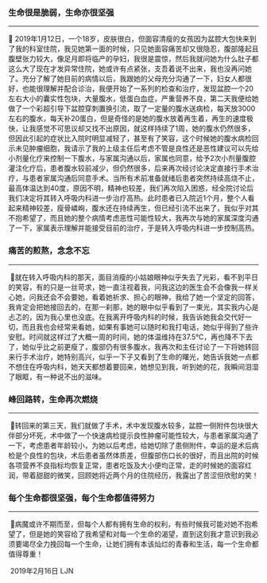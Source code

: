 ### **生命很是脆弱**，**生命亦很坚强**
---
:memo: 2019年1月12日，一个18岁，皮肤很白，但面容清瘦的女孩因为盆腔大包快来到了我的科室住院，我见她第一面的时候，只见她面容痛苦却又很隐忍，腹部隆起且腹壁张力较大，像足月即将临产的孕妇，我很是震惊，然后我就问她为什么肚子都这么大了现在才发异常住院，她或许有点紧张，支吾着说不出来，我也没再问她了。充分了解了她目前的病情以后，我跟她的父母充分沟通了一下，妇女人都很好，也能很理解并配合诊治，我便开始了一系列的检查和治疗，发现盆腔一个20左右大小的囊实性包块，大量腹水，低蛋白血症，严重营养不良，第二天我便给她做了一个彩超引导下盆腔穿刺置换引流，取了一定量的腹水送病检，每天放3000左右的腹水，每天补20蛋白，但是奇怪的是她的腹水放着再生着，再生的速度极快，让我感觉不可思议却又找不出原因，就这样持续了1周，她的腹水仍然很多，但因此引起的症状比入院时明显减轻了，甚至有了笑容，这个时候她的腹水病检回示未见肿瘤细胞，我请示了我的上级主任后考虑不管是良性还是恶性建议可以先给小剂量化疗来控制一下腹水，与家属沟通以后，家属也同意，给予2次小剂量腹腔灌注化疗后，患者腹水较前减少，但仍然很多，后来再次经讨论决定直接行手术治疗，与患者家属沟通后同意手术。当所有术前准备就绪后患者突然持续高烧不止，最高体温达到40度，原因不明，精神也较差，我们再次陷入困惑，经全院讨论后我们决定将其转入呼吸内科进一步治疗高热。此时患者已入院近1个月，整个人看起来精神较差，瘦骨嶙峋，腹水还在持续再生，但已经引流不出来了，我似乎对其不抱希望了，而且她的整个病情考虑恶性可能性较大，我再次与她的家属深度沟通了一下，家属表示理解并能接受目前的治疗，于是转入呼吸内科进一步控制高热。





### **痛苦的煎熬**，**念念不忘**
---

​ :memo:就在转入呼吸内科的那天，面目消瘦的小姑娘眼神似乎失去了光彩，看不到平日的笑容，有的只是一丝苛求，她一直注视着我，问我这边的医生会不会像我一样关心她，问我还会不会要她，看着她祈求、担心的眼神，我给了她一个坚定的回答，我肯定会把她接回去的，在那一刹那，她的眼中似乎看到了一束光，其实我内心是忐忑的，因为我心里也没底。在我离开呼吸内科的时候，我告诉她我会交代好一切，而且我也会经常来看她，如果有事她可以随时和我打电话，她似乎得到了些许安慰。时间就这样过了大概一周的时间，她的体温维持在37.5℃，再也降不下去了，她似乎比之前更瘦了，腹部仍有很多腹水，我再次和主任讨论了一下将她转回来行手术治疗，她特别高兴，似乎一下子又看到了生命的曙光，她告诉我她一点都不想住在呼吸内科，她天天都想着要回来，她想见到我，听到她的花，我瞬间泪湿了眼眶，有一种说不出的滋味。





### **峰回路转**，**生命再次燃烧**
---

​ :memo:转回来的第三天，我们就做了手术，术中发现腹水较多，盆腔一侧附件包块很大伴部分坏死，术中做了一个快速病检提示良性肿瘤可能性较大，与患者家属沟通了一下，考虑患者年龄较小，为她以后考虑，给她切除了患侧附件，幸运的是术后病检是个良性的包块，术后患者虽然体质差，但腹部伤口长的很好，而且出院的时候各项营养不良指标均恢复正常，患者吃饭及大小便均正常，走的时候她的面容红润，带着甜甜的微笑，回顾她将近两个月的住院经历，我露出了苦涩但欣慰的笑！





### **每个生命都很坚强**，**每个生命都值得努力**
---

​ :memo:病魔或许不期而至，但每个人都有拥有生命的权利，有些时候我可能对她不抱希望了，但是她的笑容给了我希望和对每一个生命的渴望，直到这刻我才意识到我必须要竭尽全力挽回每一个生命，让她们拥有本该灿烂的青春和生活，每一个生命都值得尊重！

​                                                                                                                                                                                                                                                2019年2月16日          LJN
